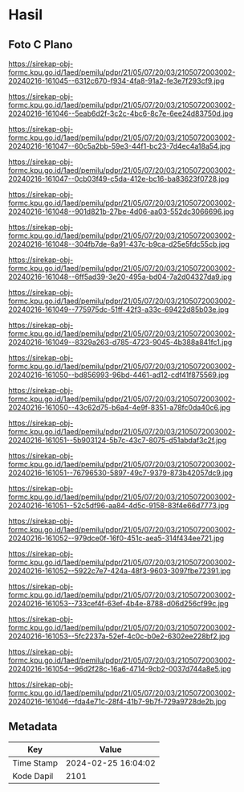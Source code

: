 # Hasil

## Foto C Plano

https://sirekap-obj-formc.kpu.go.id/1aed/pemilu/pdpr/21/05/07/20/03/2105072003002-20240216-161045--6312c670-f934-4fa8-91a2-fe3e7f293cf9.jpg

https://sirekap-obj-formc.kpu.go.id/1aed/pemilu/pdpr/21/05/07/20/03/2105072003002-20240216-161046--5eab6d2f-3c2c-4bc6-8c7e-6ee24d83750d.jpg

https://sirekap-obj-formc.kpu.go.id/1aed/pemilu/pdpr/21/05/07/20/03/2105072003002-20240216-161047--60c5a2bb-59e3-44f1-bc23-7d4ec4a18a54.jpg

https://sirekap-obj-formc.kpu.go.id/1aed/pemilu/pdpr/21/05/07/20/03/2105072003002-20240216-161047--0cb03f49-c5da-412e-bc16-ba83623f0728.jpg

https://sirekap-obj-formc.kpu.go.id/1aed/pemilu/pdpr/21/05/07/20/03/2105072003002-20240216-161048--901d821b-27be-4d06-aa03-552dc3066696.jpg

https://sirekap-obj-formc.kpu.go.id/1aed/pemilu/pdpr/21/05/07/20/03/2105072003002-20240216-161048--304fb7de-6a91-437c-b9ca-d25e5fdc55cb.jpg

https://sirekap-obj-formc.kpu.go.id/1aed/pemilu/pdpr/21/05/07/20/03/2105072003002-20240216-161048--6ff5ad39-3e20-495a-bd04-7a2d04327da9.jpg

https://sirekap-obj-formc.kpu.go.id/1aed/pemilu/pdpr/21/05/07/20/03/2105072003002-20240216-161049--775975dc-51ff-42f3-a33c-69422d85b03e.jpg

https://sirekap-obj-formc.kpu.go.id/1aed/pemilu/pdpr/21/05/07/20/03/2105072003002-20240216-161049--8329a263-d785-4723-9045-4b388a841fc1.jpg

https://sirekap-obj-formc.kpu.go.id/1aed/pemilu/pdpr/21/05/07/20/03/2105072003002-20240216-161050--bd856993-96bd-4461-ad12-cdf41f875569.jpg

https://sirekap-obj-formc.kpu.go.id/1aed/pemilu/pdpr/21/05/07/20/03/2105072003002-20240216-161050--43c62d75-b6a4-4e9f-8351-a78fc0da40c6.jpg

https://sirekap-obj-formc.kpu.go.id/1aed/pemilu/pdpr/21/05/07/20/03/2105072003002-20240216-161051--5b903124-5b7c-43c7-8075-d51abdaf3c2f.jpg

https://sirekap-obj-formc.kpu.go.id/1aed/pemilu/pdpr/21/05/07/20/03/2105072003002-20240216-161051--76796530-5897-49c7-9379-873b42057dc9.jpg

https://sirekap-obj-formc.kpu.go.id/1aed/pemilu/pdpr/21/05/07/20/03/2105072003002-20240216-161051--52c5df96-aa84-4d5c-9158-83f4e66d7773.jpg

https://sirekap-obj-formc.kpu.go.id/1aed/pemilu/pdpr/21/05/07/20/03/2105072003002-20240216-161052--979dce0f-16f0-451c-aea5-314f434ee721.jpg

https://sirekap-obj-formc.kpu.go.id/1aed/pemilu/pdpr/21/05/07/20/03/2105072003002-20240216-161052--5922c7e7-424a-48f3-9603-3097fbe72391.jpg

https://sirekap-obj-formc.kpu.go.id/1aed/pemilu/pdpr/21/05/07/20/03/2105072003002-20240216-161053--733cef4f-63ef-4b4e-8788-d06d256cf99c.jpg

https://sirekap-obj-formc.kpu.go.id/1aed/pemilu/pdpr/21/05/07/20/03/2105072003002-20240216-161053--5fc2237a-52ef-4c0c-b0e2-6302ee228bf2.jpg

https://sirekap-obj-formc.kpu.go.id/1aed/pemilu/pdpr/21/05/07/20/03/2105072003002-20240216-161054--96d2f28c-16a6-4714-9cb2-0037d744a8e5.jpg

https://sirekap-obj-formc.kpu.go.id/1aed/pemilu/pdpr/21/05/07/20/03/2105072003002-20240216-161046--fda4e71c-28f4-41b7-9b7f-729a9728de2b.jpg


## Metadata

| Key        | Value               |
| ---------- | ------------------- |
| Time Stamp | 2024-02-25 16:04:02 |
| Kode Dapil | 2101                |



